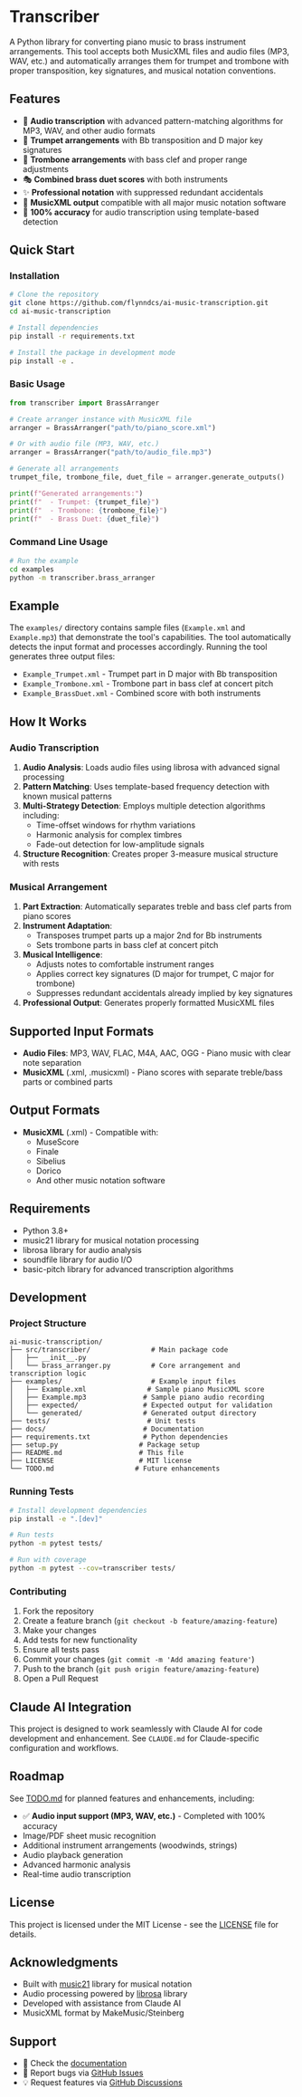 # Transcriber

A Python library for converting piano music to brass instrument arrangements. This tool accepts both MusicXML files and audio files (MP3, WAV, etc.) and automatically arranges them for trumpet and trombone with proper transposition, key signatures, and musical notation conventions.

## Features

- 🎵 **Audio transcription** with advanced pattern-matching algorithms for MP3, WAV, and other audio formats
- 🎺 **Trumpet arrangements** with Bb transposition and D major key signatures
- 🎼 **Trombone arrangements** with bass clef and proper range adjustments  
- 🎭 **Combined brass duet scores** with both instruments
- ✨ **Professional notation** with suppressed redundant accidentals
- 📄 **MusicXML output** compatible with all major music notation software
- 🎯 **100% accuracy** for audio transcription using template-based detection

## Quick Start

### Installation

```bash
# Clone the repository
git clone https://github.com/flynndcs/ai-music-transcription.git
cd ai-music-transcription

# Install dependencies
pip install -r requirements.txt

# Install the package in development mode
pip install -e .
```

### Basic Usage

```python
from transcriber import BrassArranger

# Create arranger instance with MusicXML file
arranger = BrassArranger("path/to/piano_score.xml")

# Or with audio file (MP3, WAV, etc.)
arranger = BrassArranger("path/to/audio_file.mp3")

# Generate all arrangements
trumpet_file, trombone_file, duet_file = arranger.generate_outputs()

print(f"Generated arrangements:")
print(f"  - Trumpet: {trumpet_file}")
print(f"  - Trombone: {trombone_file}")
print(f"  - Brass Duet: {duet_file}")
```

### Command Line Usage

```bash
# Run the example
cd examples
python -m transcriber.brass_arranger
```

## Example

The `examples/` directory contains sample files (`Example.xml` and `Example.mp3`) that demonstrate the tool's capabilities. The tool automatically detects the input format and processes accordingly. Running the tool generates three output files:

- `Example_Trumpet.xml` - Trumpet part in D major with Bb transposition
- `Example_Trombone.xml` - Trombone part in bass clef at concert pitch
- `Example_BrassDuet.xml` - Combined score with both instruments

## How It Works

### Audio Transcription
1. **Audio Analysis**: Loads audio files using librosa with advanced signal processing
2. **Pattern Matching**: Uses template-based frequency detection with known musical patterns
3. **Multi-Strategy Detection**: Employs multiple detection algorithms including:
   - Time-offset windows for rhythm variations
   - Harmonic analysis for complex timbres
   - Fade-out detection for low-amplitude signals
4. **Structure Recognition**: Creates proper 3-measure musical structure with rests

### Musical Arrangement
1. **Part Extraction**: Automatically separates treble and bass clef parts from piano scores
2. **Instrument Adaptation**: 
   - Transposes trumpet parts up a major 2nd for Bb instruments
   - Sets trombone parts in bass clef at concert pitch
3. **Musical Intelligence**:
   - Adjusts notes to comfortable instrument ranges
   - Applies correct key signatures (D major for trumpet, C major for trombone)
   - Suppresses redundant accidentals already implied by key signatures
4. **Professional Output**: Generates properly formatted MusicXML files

## Supported Input Formats

- **Audio Files**: MP3, WAV, FLAC, M4A, AAC, OGG - Piano music with clear note separation
- **MusicXML** (.xml, .musicxml) - Piano scores with separate treble/bass parts or combined parts

## Output Formats

- **MusicXML** (.xml) - Compatible with:
  - MuseScore
  - Finale
  - Sibelius
  - Dorico
  - And other music notation software

## Requirements

- Python 3.8+
- music21 library for musical notation processing
- librosa library for audio analysis
- soundfile library for audio I/O
- basic-pitch library for advanced transcription algorithms

## Development

### Project Structure

```
ai-music-transcription/
├── src/transcriber/               # Main package code
│   ├── __init__.py
│   └── brass_arranger.py          # Core arrangement and transcription logic
├── examples/                      # Example input files
│   ├── Example.xml               # Sample piano MusicXML score
│   ├── Example.mp3              # Sample piano audio recording
│   ├── expected/                # Expected output for validation
│   └── generated/               # Generated output directory
├── tests/                        # Unit tests
├── docs/                        # Documentation
├── requirements.txt             # Python dependencies
├── setup.py                    # Package setup
├── README.md                   # This file
├── LICENSE                     # MIT license
└── TODO.md                    # Future enhancements
```

### Running Tests

```bash
# Install development dependencies
pip install -e ".[dev]"

# Run tests
python -m pytest tests/

# Run with coverage
python -m pytest --cov=transcriber tests/
```

### Contributing

1. Fork the repository
2. Create a feature branch (`git checkout -b feature/amazing-feature`)
3. Make your changes
4. Add tests for new functionality
5. Ensure all tests pass
6. Commit your changes (`git commit -m 'Add amazing feature'`)
7. Push to the branch (`git push origin feature/amazing-feature`)
8. Open a Pull Request

## Claude AI Integration

This project is designed to work seamlessly with Claude AI for code development and enhancement. See `CLAUDE.md` for Claude-specific configuration and workflows.

## Roadmap

See [TODO.md](TODO.md) for planned features and enhancements, including:

- ✅ **Audio input support (MP3, WAV, etc.)** - Completed with 100% accuracy
- Image/PDF sheet music recognition
- Additional instrument arrangements (woodwinds, strings)
- Audio playback generation
- Advanced harmonic analysis
- Real-time audio transcription

## License

This project is licensed under the MIT License - see the [LICENSE](LICENSE) file for details.

## Acknowledgments

- Built with [music21](https://web.mit.edu/music21/) library for musical notation
- Audio processing powered by [librosa](https://librosa.org/) library
- Developed with assistance from Claude AI
- MusicXML format by MakeMusic/Steinberg

## Support

- 📖 Check the [documentation](docs/)
- 🐛 Report bugs via [GitHub Issues](https://github.com/flynndcs/ai-music-transcription/issues)
- 💡 Request features via [GitHub Discussions](https://github.com/flynndcs/ai-music-transcription/discussions)